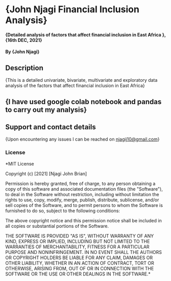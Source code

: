 # {John Njagi Financial Inclusion Analysis}
#### {Detailed analysis of factors that affect financial inclusion in East Africa }, {16th DEC, 2021}
#### By **{John Njagi}**
## Description
{This is a detailed univariate, bivariate, multivariate and exploratory data analysis of the factors that affect financial inclusion in East Africa}
## {I have used google colab notebook and pandas to carry out my analysis}
## Support and contact details
{Upon encountering any issues I can be reached on njagij10@gmail.com}
### License
*MIT License

Copyright (c) [2021] [Njagi John Brian]

Permission is hereby granted, free of charge, to any person obtaining a copy
of this software and associated documentation files (the "Software"), to deal
in the Software without restriction, including without limitation the rights
to use, copy, modify, merge, publish, distribute, sublicense, and/or sell
copies of the Software, and to permit persons to whom the Software is
furnished to do so, subject to the following conditions:

The above copyright notice and this permission notice shall be included in all
copies or substantial portions of the Software.

THE SOFTWARE IS PROVIDED "AS IS", WITHOUT WARRANTY OF ANY KIND, EXPRESS OR
IMPLIED, INCLUDING BUT NOT LIMITED TO THE WARRANTIES OF MERCHANTABILITY,
FITNESS FOR A PARTICULAR PURPOSE AND NONINFRINGEMENT. IN NO EVENT SHALL THE
AUTHORS OR COPYRIGHT HOLDERS BE LIABLE FOR ANY CLAIM, DAMAGES OR OTHER
LIABILITY, WHETHER IN AN ACTION OF CONTRACT, TORT OR OTHERWISE, ARISING FROM,
OUT OF OR IN CONNECTION WITH THE SOFTWARE OR THE USE OR OTHER DEALINGS IN THE
SOFTWARE.*
  
